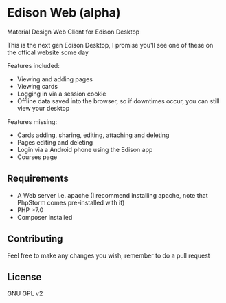 # Edison Web (alpha)
Material Design Web Client for Edison Desktop

This is the next gen Edison Desktop, I promise you'll see one of these on the offical website some day

Features included:
- Viewing and adding pages
- Viewing cards
- Logging in via a session cookie
- Offline data saved into the browser, so if downtimes occur, you can still view your desktop

Features missing:
- Cards adding, sharing, editing, attaching and deleting
- Pages editing and deleting
- Login via a Android phone using the Edison app
- Courses page

## Requirements
- A Web server i.e. apache (I recommend installing apache, note that PhpStorm comes pre-installed with it)
- PHP >7.0
- Composer installed

## Contributing
Feel free to make any changes you wish, remember to do a pull request

## License
GNU GPL v2
